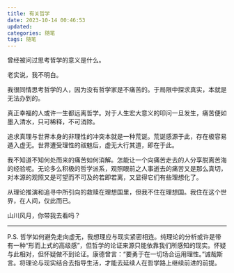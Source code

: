 ```yaml
---
title: 有关哲学
date: 2023-10-14 00:46:53
updated:
categories: 随笔
tags: 随笔
---
```


曾经被问过思考哲学的意义是什么。

老实说，我不明白。

<!-- more -->

我很同情思考哲学的人，因为没有哲学家是不痛苦的。于局限中探求真实，本就是无法办到的。

真正幸福的人或许一生都远离哲学。对于人生宏大意义的叩问一旦发生，痛苦便如墨入清水，只可稀释，不可消除。

追求真理与世界本身的非理性的冲突本就是一种荒诞。荒诞感源于此，存在极容易遁入虚无。世界遭受理性的祓魅后，虚无大行其道，即在于此。

我不知道不知何处而来的痛苦如何消解。怎能让一个向痛苦走去的人分享脱离苦海的经验呢。无论多么积极的哲学派系，观照眼前之人事逝去的痛苦又是那么真切，对本源的观照又是可望而不可及的若即若离，又显得它们有些理想化了。

从理论推演和追寻中所引向的救赎在理想国里，但我不住在理想国。我住在这个世界，在人间，仅此而已。

山川风月，你带我去看吗？

-----

P.S. 哲学如何避免走向虚无，我想理应与现实紧密相连。纯理论的分析或许是带有一种“形而上式的高级感”，但哲学的论证来源只能依靠我们所感知的现实。怀疑与此相对，但怀疑做不到论证。康德曾言：“要勇于在一切场合运用理性。”诚哉斯言。将理论与现实结合去指导生活，才能去延续人在哲学路上继续前进的前提。
